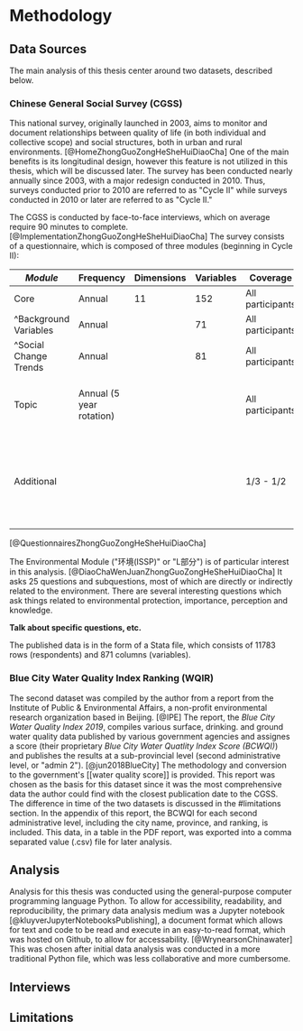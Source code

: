 #  Methodology
## Data Sources
The main analysis of this thesis center around two datasets, described below.

### Chinese General Social Survey (CGSS)

This national survey, originally launched in 2003, aims to monitor and document relationships between quality of life (in both individual and collective scope) and social structures, both in urban and rural environments. [@HomeZhongGuoZongHeSheHuiDiaoCha] One of the main benefits is its longitudinal design, however this feature is not utilized in this thesis, which will be discussed later. The survey has been conducted nearly annually since 2003, with a major redesign conducted in 2010. Thus, surveys conducted prior to 2010 are referred to as "Cycle II" while surveys conducted in 2010 or later are referred to as "Cycle II."

The CGSS is conducted by face-to-face interviews, which on average require 90 minutes to complete. [@ImplementationZhongGuoZongHeSheHuiDiaoCha] The survey consists of a questionnaire, which is composed of three modules (beginning in Cycle II):

| *Module*              | Frequency                | Dimensions | Variables | Coverage         | Comments                                                     |
|-----------------------|--------------------------|------------|-----------|------------------|--------------------------------------------------------------|
| Core                  | Annual                   | 11         | 152       | All participants |                                                              |
| ^Background Variables | Annual                   |            | 71        | All participants |                                                              |
| ^Social Change Trends | Annual                   |            | 81        | All participants |                                                              |
| Topic                 | Annual (5 year rotation) |            |           | All participants | *Either one or two topic modules per year.*                  |
| Additional            |                          |            |           | 1/3 - 1/2        | *Coverage depends on quantity of other questions and demand* | 
[@QuestionnairesZhongGuoZongHeSheHuiDiaoCha]

The Environmental Module ("环境(ISSP)" or "L部分") is of particular interest in this analysis. [@DiaoChaWenJuanZhongGuoZongHeSheHuiDiaoCha] It asks 25 questions and subquestions, most of which are directly or indirectly related to the environment. There are several interesting questions which ask things related to environmental protection, importance, perception and knowledge.

**Talk about specific questions, etc.**

The published data is in the form of a Stata file, which consists of 11783 rows (respondents) and 871 columns (variables). 

### Blue City Water Quality Index Ranking (WQIR)
The second dataset was compiled by the author from a report from the Institute of Public & Environmental Affairs, a non-profit environmental research organization based in Beijing. [@IPE] The report, the *Blue City Water Quality Index 2019*, compiles various surface, drinking. and ground water quality data published by various government agencies and assignes a score (their proprietary *Blue City Water Quatlity Index Score (BCWQI)*) and publishes the results at a sub-provincial level (second administrative level, or "admin 2"). [@jun2018BlueCity] The methodology and conversion to the government's [[water quality score]] is provided. This report was chosen as the basis for this dataset since it was the most comprehensive data the author could find with the closest publication date to the CGSS. The difference in time of the two datasets is discussed in the #limitations section. In the appendix of this report, the BCWQI for each second administrative level, including the city name, province, and ranking, is included. This data, in a table in the PDF report, was exported into a comma separated value (.csv) file for later analysis.

## Analysis
Analysis for this thesis was conducted using the general-purpose computer programming language Python. To allow for accessibility, readability, and reproducibility, the primary data analysis medium was a Jupyter notebook [@kluyverJupyterNotebooksPublishing], a document format which allows for text and code to be read and execute in an easy-to-read format, which was hosted on Github, to allow for accessability. [@WrynearsonChinawater] This was chosen after initial data analysis was conducted in a more traditional Python file, which was less collaborative and more cumbersome.

## Interviews

## Limitations
